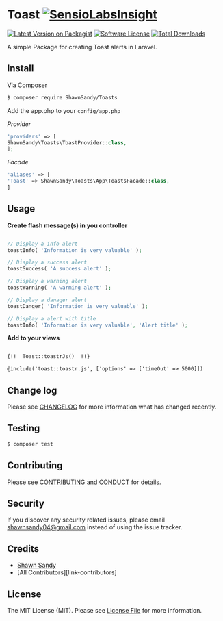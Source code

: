 #  Toast [![SensioLabsInsight](https://insight.sensiolabs.com/projects/d2056d6a-d13e-487c-b0c7-087d9862bdbc/small.png)](https://insight.sensiolabs.com/projects/d2056d6a-d13e-487c-b0c7-087d9862bdbc)

[![Latest Version on Packagist][ico-version]][link-packagist]
[![Software License][ico-license]](LICENSE.md)
[![Total Downloads][ico-downloads]][link-downloads]


A simple Package for creating Toast alerts in Laravel.

## Install

Via Composer

``` bash
$ composer require ShawnSandy/Toasts
```

Add the app.php to your `config/app.php`


*Provider*

``` php 
'providers' => [
ShawnSandy\Toasts\ToastProvider::class,
];
```

*Facade*

``` php
'aliases' => [
'Toast' => ShawnSandy\Toasts\App\ToastsFacade::class,
]
```



## Usage

__Create flash message(s) in you controller__

``` php

// Display a info alert
toastInfo( 'Information is very valuable' );

// Display a success alert
toastSuccess( 'A success alert' );

// Display a warning alert
toastWarning( 'A warming alert' );

// Display a danager alert
toastDanger( 'Information is very valuable' );

// Display a alert with title
toastInfo( 'Information is very valuable', 'Alert title' );

```

__Add to your views__

``` html

{!!  Toast::toastrJs()  !!}

@include('toast::toastr.js', ['options' => ['timeOut' => 5000]])

```

## Change log

Please see [CHANGELOG](CHANGELOG.md) for more information what has changed recently.

## Testing

``` bash
$ composer test
```

## Contributing

Please see [CONTRIBUTING](CONTRIBUTING.md) and [CONDUCT](CONDUCT.md) for details.

## Security

If you discover any security related issues, please email shawnsandy04@gmail.com instead of using the issue tracker.

## Credits

- [Shawn Sandy][link-author]
- [All Contributors][link-contributors]

## License

The MIT License (MIT). Please see [License File](LICENSE.md) for more information.

[ico-version]: https://img.shields.io/packagist/v/shawnsandy/toasts.svg?style=flat-square
[ico-license]: https://img.shields.io/badge/license-MIT-brightgreen.svg?style=flat-square
[ico-travis]: https://img.shields.io/travis//Toast/master.svg?style=flat-square
[ico-scrutinizer]: https://img.shields.io/scrutinizer/coverage/g//Toast.svg?style=flat-square
[ico-code-quality]: https://img.shields.io/scrutinizer/g//Toast.svg?style=flat-square
[ico-downloads]: https://img.shields.io/packagist/dt/shawnsandy/toasts.svg?style=flat-square

[link-packagist]: https://packagist.org/packages/shawnsandy/toast
[link-travis]: https://travis-ci.org//Toast
[link-scrutinizer]: https://scrutinizer-ci.com/g//Toast/code-structure
[link-code-quality]: https://scrutinizer-ci.com/g//Toast
[link-downloads]: https://packagist.org/packages/shawnsandy/toasts
[link-author]: https://github.com/shawnsandy


